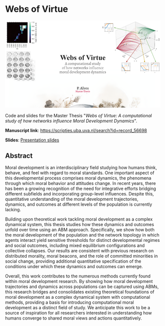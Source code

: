 # Webs of Virtue

![Repo screenshot image](https://github.com/pabloralves/websofvirtue/blob/main/Screenshot.png?raw=true)

Code and slides for the Master Thesis "*Webs of Virtue: A computational study of how networks influence Moral Development Dynamics*".

**Manuscript link**: https://scripties.uba.uva.nl/search?id=record_56698

**Slides**: [Presentation slides
](https://github.com/pabloralves/websofvirtue/blob/main/Webs%20of%20Virtue%20(Presentation%20slides).pdf)


## Abstract
Moral development is an interdisciplinary field studying how humans think, behave, and feel with regard to moral standards. One important aspect of this developmental process comprises moral dynamics, the phenomena through which moral behavior and attitudes change. In recent years, there has been a growing recognition of the need for integrative efforts bridging different subfields and incorporating group-level influences. Despite this, quantitative understanding of the moral development trajectories, dynamics, and outcomes at different levels of the population is currently lacking.

Building upon theoretical work tackling moral development as a complex dynamical system, this thesis studies how these dynamics and outcomes unfold over time using an ABM approach. Specifically, we show how both the moral development of the population and the network topology in which agents interact yield sensitive thresholds for distinct developmental regimes and social outcomes, including mixed equilibrium configurations and collective collapses. Our results are consistent with previous research on distributed morality, moral beacons, and the role of committed minorities in social change, providing additional quantitative specification of the conditions under which these dynamics and outcomes can emerge.

Overall, this work contributes to the numerous methods currently found within moral development research. By showing how moral development trajectories and dynamics across populations can be captured using ABMs, this research bridges and consolidates existing theoretical foundations of moral development as a complex dynamical system with computational methods, providing a basis for introducing computational moral development as a distinct field of study. We anticipate this work to be a source of inspiration for all researchers interested in understanding how humans converge to shared moral views and actions quantitatively.
